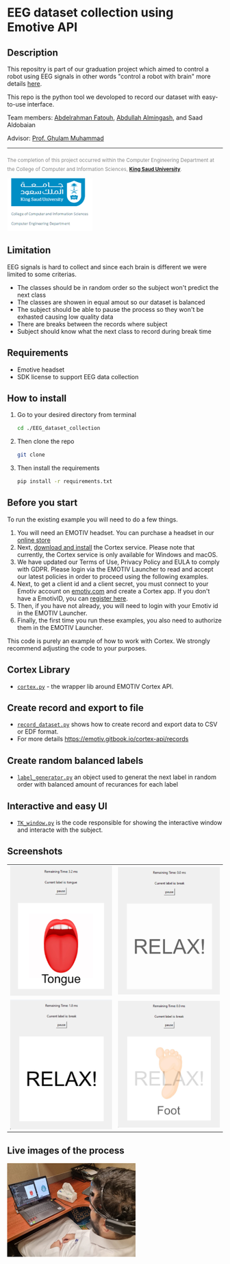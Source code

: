 # EEG dataset collection using Emotive API
## Description
This repositry is part of our graduation project which aimed to control a robot using EEG signals in other words "control a robot with brain" more details [here](https://drive.google.com/uc?id=1rbv_2un8wdHVA2X0vwBJDXAJMr_80B7C).

This repo is the python tool we devoloped to record our dataset with easy-to-use interface.

Team members: [Abdelrahman Fatouh](https://github.com/abdo20050), [Abdullah Almingash](https://www.linkedin.com/in/abdullah-almingash-18080a302?utm_source=share&utm_campaign=share_via&utm_content=profile&utm_medium=ios_app), and Saad Aldobaian

Advisor: [Prof. Ghulam Muhammad](https://faculty.ksu.edu.sa/en/ghulam)

---

<sub><span style="color: #888;">The completion of this project occurred within the Computer Engineering Department at the College of Computer and Information Sciences, <a href="https://ksu.edu.sa/en/" target="_blank"><b>King Saud University</b></a>.</span ></sub>

<img src="./assets/KSU_logo.png" alt="alt text" width="200"/>

## Limitation
EEG signals is hard to collect and since each brain is different we were limited to some criterias.
- The classes should be in random order so the subject won't predict the next class
- The classes are showen in equal amout so our dataset is balanced
- The subject should be able to pause the process so they won't be exhasted causing low quality data
- There are breaks between the records where subject
- Subject should know what the next class to record during break time
## Requirements
- Emotive headset
- SDK license to support EEG data collection

## How to install 
1. Go to your desired directory from terminal
   ```bash
   cd ./EEG_dataset_collection
   ```
2. Then clone the repo
   ```bash
   git clone 
   ```
3. Then install the requirements
   ```bash
   pip install -r requirements.txt
   ```

## Before you start

To run the existing example you will need to do a few things.

1. You will need an EMOTIV headset.  You can purchase a headset in our [online
   store](https://www.emotiv.com/)
2. Next, [download and install](https://www.emotiv.com/developer/) the Cortex
   service.  Please note that currently, the Cortex service is only available
   for Windows and macOS.
3. We have updated our Terms of Use, Privacy Policy and EULA to comply with
   GDPR. Please login via the EMOTIV Launcher to read and accept our latest policies
   in order to proceed using the following examples.
4. Next, to get a client id and a client secret, you must connect to your
   Emotiv account on
   [emotiv.com](https://www.emotiv.com/my-account/cortex-apps/) and create a
   Cortex app. If you don't have a EmotivID, you can [register
   here](https://id.emotivcloud.com/eoidc/account/registration/).
5. Then, if you have not already, you will need to login with your Emotiv id in
   the EMOTIV Launcher.
6. Finally, the first time you run these examples, you also need to authorize
   them in the EMOTIV Launcher.

This code is purely an example of how to work with Cortex.  We strongly
recommend adjusting the code to your purposes.

## Cortex Library
- [`cortex.py`](./cortex.py) - the wrapper lib around EMOTIV Cortex API.

## Create record and export to file
- [`record_dataset.py`](./record_dataset.py) shows how to create record and export data to CSV or EDF format.
- For more details https://emotiv.gitbook.io/cortex-api/records

## Create random balanced labels
- [`label_generator.py`](./label_generate.py) an object used to generat the next label in random order with balanced amount of recurances for each label

## Interactive and easy UI
- [`TK_window.py`](./TK_window.py) is the code responsible for showing the interactive window and interacte with the subject.

## Screenshots
<table>
  <tr>
    <td><img src="./screenshots/img_1.png" alt="Image 1" width="300"/></td>
    <td><img src="./screenshots/img_2.png" alt="Image 2" width="300"/></td>
  </tr>
  <tr>
    <td><img src="./screenshots/img_3.png" alt="Image 3" width="300"/></td>
    <td><img src="./screenshots/img_4.png" alt="Image 4" width="300"/></td>
  </tr>
</table>

## Live images of the process

<img src="./assets/live_1.png" alt="alt text" width="300"/>
